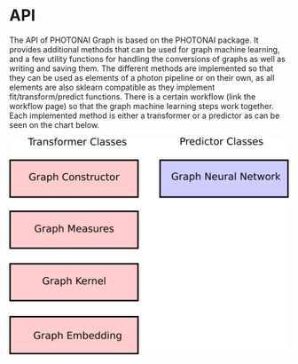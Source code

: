# API

The API of PHOTONAI Graph is based on the PHOTONAI package. It provides additional methods that can be used for graph machine learning, and a few utility functions for handling the conversions of graphs as well as writing and saving them. The different methods are implemented so that they can be used as elements of a photon pipeline or on their own, as all elements are also sklearn compatible as they implement fit/transform/predict functions. There is a certain workflow (link the workflow page) so that the graph machine learning steps work together. Each implemented method is either a transformer or a predictor as can be seen on the chart below.

![API Groups](img/API.png)

